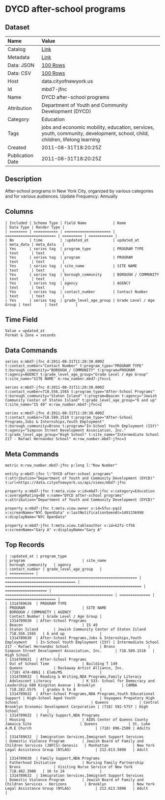 # DYCD after-school programs

## Dataset

| Name | Value |
| :--- | :---- |
| Catalog | [Link](https://catalog.data.gov/dataset/dycd-after-school-programs-6dc9b) |
| Metadata | [Link](https://data.cityofnewyork.us/api/views/mbd7-jfnc) |
| Data: JSON | [100 Rows](https://data.cityofnewyork.us/api/views/mbd7-jfnc/rows.json?max_rows=100) |
| Data: CSV | [100 Rows](https://data.cityofnewyork.us/api/views/mbd7-jfnc/rows.csv?max_rows=100) |
| Host | data.cityofnewyork.us |
| Id | mbd7-jfnc |
| Name | DYCD after-school programs |
| Attribution | Department of Youth and Community Development (DYCD) |
| Category | Education |
| Tags | jobs and economic mobility, education, services, youth, community, development, school, child, children, lifelong learning |
| Created | 2011-08-31T18:20:25Z |
| Publication Date | 2011-08-31T18:20:25Z |

## Description

After-school programs in New York City, organized by various categories and for various audiences. Update Frequency: Annually

## Columns

```ls
| Included | Schema Type | Field Name            | Name                    | Data Type | Render Type |
| ======== | =========== | ===================== | ======================= | ========= | =========== |
| No       | time        | :updated_at           | updated_at              | meta_data | meta_data   |
| Yes      | series tag  | program_type          | PROGRAM TYPE            | text      | text        |
| Yes      | series tag  | program               | PROGRAM                 | text      | text        |
| Yes      | series tag  | site_name             | SITE NAME               | text      | text        |
| Yes      | series tag  | borough_community     | BOROUGH / COMMUNITY     | text      | text        |
| Yes      | series tag  | agency                | AGENCY                  | text      | text        |
| Yes      | series tag  | contact_number        | Contact Number          | text      | text        |
| Yes      | series tag  | grade_level_age_group | Grade Level / Age Group | text      | text        |
```

## Time Field

```ls
Value = updated_at
Format & Zone = seconds
```

## Data Commands

```ls
series e:mbd7-jfnc d:2011-08-31T11:20:30.000Z t:contact_number="Contact Number" t:program_type="PROGRAM TYPE" t:borough_community="BOROUGH / COMMUNITY" t:program=PROGRAM t:agency=AGENCY t:grade_level_age_group="Grade Level / Age Group" t:site_name="SITE NAME" m:row_number.mbd7-jfnc=1

series e:mbd7-jfnc d:2011-08-31T11:20:30.000Z t:contact_number=718.556.1565 t:program_type="After-School Programs" t:borough_community="Staten Island" t:program=Beacon t:agency="Jewish Community Center of Staten Island" t:grade_level_age_group="6 and up" t:site_name="IS 49" m:row_number.mbd7-jfnc=2

series e:mbd7-jfnc d:2011-08-31T11:20:30.000Z t:contact_number=718.589.1510 t:program_type="After-School Programs,Jobs & Internships,Youth Employment" t:borough_community=Bronx t:program="In-School Youth Employment (ISY)" t:agency="Simpson Street Development Association, Inc." t:grade_level_age_group="High School" t:site_name="Intermediate School 217 - Rafael Hernandez School" m:row_number.mbd7-jfnc=3
```

## Meta Commands

```ls
metric m:row_number.mbd7-jfnc p:long l:"Row Number"

entity e:mbd7-jfnc l:"DYCD after-school programs" t:attribution="Department of Youth and Community Development (DYCD)" t:url=https://data.cityofnewyork.us/api/views/mbd7-jfnc

property e:mbd7-jfnc t:meta.view v:id=mbd7-jfnc v:category=Education v:averageRating=80 v:name="DYCD after-school programs" v:attribution="Department of Youth and Community Development (DYCD)"

property e:mbd7-jfnc t:meta.view.owner v:id=5fuc-pqz2 v:screenName="NYC OpenData" v:lastNotificationSeenAt=1491336998 v:displayName="NYC OpenData"

property e:mbd7-jfnc t:meta.view.tableauthor v:id=k2fz-tf56 v:screenName="Gary A" v:displayName="Gary A"
```

## Top Records

```ls
| :updated_at | program_type                                                 | program                          | site_name                                                      | borough_community   | agency                                            | contact_number | grade_level_age_group   | 
| =========== | ============================================================ | ================================ | ============================================================== | =================== | ================================================= | ============== | ======================= | 
| 1314789630  | PROGRAM TYPE                                                 | PROGRAM                          | SITE NAME                                                      | BOROUGH / COMMUNITY | AGENCY                                            | Contact Number | Grade Level / Age Group | 
| 1314789630  | After-School Programs                                        | Beacon                           | IS 49                                                          | Staten Island       | Jewish Community Center of Staten Island          | 718.556.1565   | 6 and up                | 
| 1314789630  | After-School Programs,Jobs & Internships,Youth Employment    | In-School Youth Employment (ISY) | Intermediate School 217 - Rafael Hernandez School              | Bronx               | Simpson Street Development Association, Inc.      | 718.589.1510   | High School             | 
| 1314789631  | After-School Programs                                        | Out of School Time               | Building T 149                                                 | Queens              | Rockaway Artist Alliance, Inc.                    | (718) 474-0861 | Elem/MS                 | 
| 1314789632  | Reading & Writing,NDA Programs,Family Literacy               | Adolescent Literacy              | K 533- School for Democracy and Leadership 600 Kingston Avenue | Brooklyn            | CAMBA                                             | 718.282.5575   | grades 6 to 8           | 
| 1314789632  | After-School Programs,NDA Programs,Youth Educational Support | High-School Aged Youth           | Voyagees Prepatory High School                                 | Queens              | Central Brooklyn Economic Development Corporation | (718) 592-5757 | High School             | 
| 1314789632  | Family Support,NDA Programs                                  | Housing                          | AIDS Center of Queens County Jamaica Site                      | Queens              | St. Luke A.M.E Church                             | (718) 896-2500 | Adults                  | 
| 1314789632  | Immigration Services,Immigrant Support Services              | Domestic Violence Program        | Jewish Board of Family and Children Services (JBFCS)-Genesis   | Manhattan           | New York Legal Assistance Group (NYLAG)           | 212.613.5098   | Adult                   | 
| 1314789638  | Family Support,NDA Programs                                  | Fatherhood Initiative            | Nursing Family Partnership                                     | Bronx               | Visiting Nurse Service of New York                | 718.402.3900   | 16 to 24                | 
| 1314789632  | Immigration Services,Immigrant Support Services              | Domestic Violence Program        | Jewish Board of Family and Children Services - Horizons        | Brooklyn            | New York Legal Assistance Group (NYLAG)           | 212.613.5098   | Adult                   | 
```